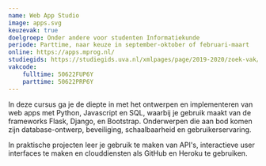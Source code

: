 ```yaml
---
name: Web App Studio
image: apps.svg
keuzevak: true
doelgroep: Onder andere voor studenten Informatiekunde
periode: Parttime, naar keuze in september-oktober of februari-maart
online: https://apps.mprog.nl/
studiegids: https://studiegids.uva.nl/xmlpages/page/2019-2020/zoek-vak/vak/73052
vakcode:
    fulltime: 50622FUP6Y
    parttime: 50622PRP6Y
---
```


In deze cursus ga je de diepte in met het ontwerpen en implementeren van web apps met Python, Javascript en SQL, waarbij je gebruik maakt van de frameworks Flask, Django, en Bootstrap. Onderwerpen die aan bod komen zijn database-ontwerp, beveiliging, schaalbaarheid en gebruikerservaring.

In praktische projecten leer je gebruik te maken van API's, interactieve user interfaces te maken en clouddiensten als GitHub en Heroku te gebruiken.